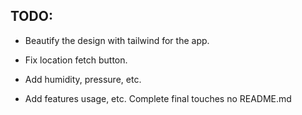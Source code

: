 ## TODO:
- Beautify the design with tailwind for the app. 
- Fix location fetch button. 
- Add humidity, pressure, etc.

- Add features usage, etc. Complete final touches no README.md

